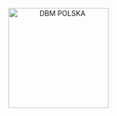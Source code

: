 <p align="center">
  <a title="DBM POLSKA" href="https://discord.gg/9HYB4n3Dz4" target="_blank">
    <img src="https://media.discordapp.net/attachments/1301408610441756732/1339598878353264681/Zrzut_ekranu_2025-02-13_150407.png?ex=67af4e2d&is=67adfcad&hm=467aff297006335ce1131f9e0123fc77dec1d48ee5989a340acb88260456c1bb&=&format=webp&quality=lossless&width=678&height=663" width="200" alt="DBM POLSKA" />
  </a>
</p>
